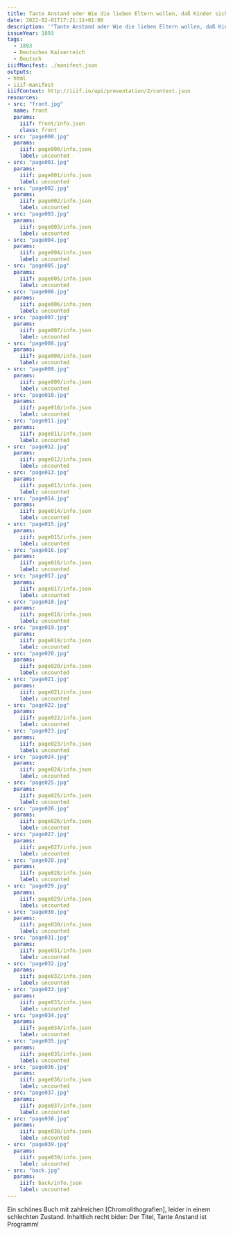 ```yaml
---
title: Tante Anstand oder Wie die lieben Eltern wollen, daß Kinder sich benehmen sollen
date: 2022-02-01T17:21:11+01:00
description: '"Tante Anstand oder Wie die lieben Eltern wollen, daß Kinder sich benehmen sollen" von Leonore Korn und Marie Koch, erschienen 1893 bei der Bibliografischen Anstand Berlin. <a class="worldcat" href="http://www.worldcat.org/oclc/254638330">&nbsp;</a>'
issueYear: 1893
tags:
  - 1893
  - Deutsches Kaiserreich
  - Deutsch
iiifManifest: ./manifest.json
outputs:
- html
- iiif-manifest
iiifContext: http://iiif.io/api/presentation/2/context.json
resources:
- src: "front.jpg"
  name: front
  params:
    iiif: front/info.json
    class: front
- src: "page000.jpg"
  params:
    iiif: page000/info.json
    label: uncounted
- src: "page001.jpg"
  params:
    iiif: page001/info.json
    label: uncounted
- src: "page002.jpg"
  params:
    iiif: page002/info.json
    label: uncounted
- src: "page003.jpg"
  params:
    iiif: page003/info.json
    label: uncounted
- src: "page004.jpg"
  params:
    iiif: page004/info.json
    label: uncounted
- src: "page005.jpg"
  params:
    iiif: page005/info.json
    label: uncounted
- src: "page006.jpg"
  params:
    iiif: page006/info.json
    label: uncounted
- src: "page007.jpg"
  params:
    iiif: page007/info.json
    label: uncounted
- src: "page008.jpg"
  params:
    iiif: page008/info.json
    label: uncounted
- src: "page009.jpg"
  params:
    iiif: page009/info.json
    label: uncounted
- src: "page010.jpg"
  params:
    iiif: page010/info.json
    label: uncounted
- src: "page011.jpg"
  params:
    iiif: page011/info.json
    label: uncounted
- src: "page012.jpg"
  params:
    iiif: page012/info.json
    label: uncounted
- src: "page013.jpg"
  params:
    iiif: page013/info.json
    label: uncounted
- src: "page014.jpg"
  params:
    iiif: page014/info.json
    label: uncounted
- src: "page015.jpg"
  params:
    iiif: page015/info.json
    label: uncounted
- src: "page016.jpg"
  params:
    iiif: page016/info.json
    label: uncounted
- src: "page017.jpg"
  params:
    iiif: page017/info.json
    label: uncounted
- src: "page018.jpg"
  params:
    iiif: page018/info.json
    label: uncounted
- src: "page019.jpg"
  params:
    iiif: page019/info.json
    label: uncounted
- src: "page020.jpg"
  params:
    iiif: page020/info.json
    label: uncounted
- src: "page021.jpg"
  params:
    iiif: page021/info.json
    label: uncounted
- src: "page022.jpg"
  params:
    iiif: page022/info.json
    label: uncounted
- src: "page023.jpg"
  params:
    iiif: page023/info.json
    label: uncounted
- src: "page024.jpg"
  params:
    iiif: page024/info.json
    label: uncounted
- src: "page025.jpg"
  params:
    iiif: page025/info.json
    label: uncounted
- src: "page026.jpg"
  params:
    iiif: page026/info.json
    label: uncounted
- src: "page027.jpg"
  params:
    iiif: page027/info.json
    label: uncounted
- src: "page028.jpg"
  params:
    iiif: page028/info.json
    label: uncounted
- src: "page029.jpg"
  params:
    iiif: page029/info.json
    label: uncounted
- src: "page030.jpg"
  params:
    iiif: page030/info.json
    label: uncounted
- src: "page031.jpg"
  params:
    iiif: page031/info.json
    label: uncounted
- src: "page032.jpg"
  params:
    iiif: page032/info.json
    label: uncounted
- src: "page033.jpg"
  params:
    iiif: page033/info.json
    label: uncounted
- src: "page034.jpg"
  params:
    iiif: page034/info.json
    label: uncounted
- src: "page035.jpg"
  params:
    iiif: page035/info.json
    label: uncounted
- src: "page036.jpg"
  params:
    iiif: page036/info.json
    label: uncounted
- src: "page037.jpg"
  params:
    iiif: page037/info.json
    label: uncounted
- src: "page038.jpg"
  params:
    iiif: page038/info.json
    label: uncounted
- src: "page039.jpg"
  params:
    iiif: page039/info.json
    label: uncounted
- src: "back.jpg"
  params:
    iiif: back/info.json
    label: uncounted
---
```

Ein schönes Buch mit zahlreichen [Chromolithografien], leider in einem schlechten Zustand. <!--more--> Inhaltlich recht bider: Der Titel, Tante Anstand ist Programm!
